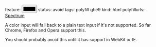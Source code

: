feature: <input type=color>
status: avoid
tags: polyfill gtie9
kind: html
polyfillurls: [Spectrum](https://github.com/bgrins/spectrum)

A color input will fall back to a plain text input if it's not supported. So far Chrome, Firefox and Opera support this.

You should probably avoid this until it has support in WebKit or IE.
